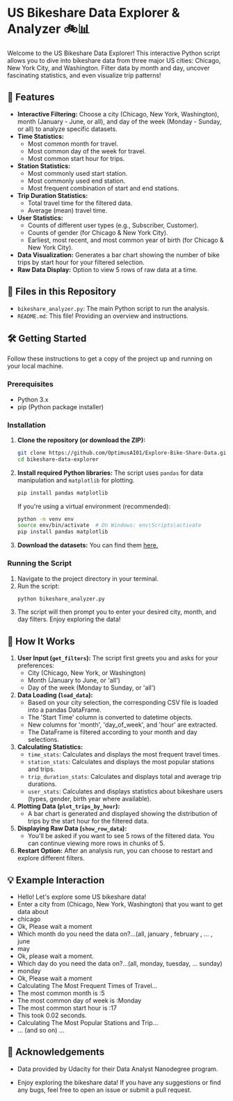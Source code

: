 # US Bikeshare Data Explorer & Analyzer 🚲📊

Welcome to the US Bikeshare Data Explorer! This interactive Python script allows you to dive into bikeshare data from three major US cities: Chicago, New York City, and Washington. Filter data by month and day, uncover fascinating statistics, and even visualize trip patterns!

## 🚀 Features

*   **Interactive Filtering:** Choose a city (Chicago, New York, Washington), month (January - June, or all), and day of the week (Monday - Sunday, or all) to analyze specific datasets.
*   **Time Statistics:**
    *   Most common month for travel.
    *   Most common day of the week for travel.
    *   Most common start hour for trips.
*   **Station Statistics:**
    *   Most commonly used start station.
    *   Most commonly used end station.
    *   Most frequent combination of start and end stations.
*   **Trip Duration Statistics:**
    *   Total travel time for the filtered data.
    *   Average (mean) travel time.
*   **User Statistics:**
    *   Counts of different user types (e.g., Subscriber, Customer).
    *   Counts of gender (for Chicago & New York City).
    *   Earliest, most recent, and most common year of birth (for Chicago & New York City).
*   **Data Visualization:** Generates a bar chart showing the number of bike trips by start hour for your filtered selection.
*   **Raw Data Display:** Option to view 5 rows of raw data at a time.

## 📂 Files in this Repository

*   `bikeshare_analyzer.py`: The main Python script to run the analysis.
*   `README.md`: This file! Providing an overview and instructions.

## 🛠️ Getting Started

Follow these instructions to get a copy of the project up and running on your local machine.

### Prerequisites

*   Python 3.x
*   pip (Python package installer)

### Installation

1.  **Clone the repository (or download the ZIP):**
    ```bash
    git clone https://github.com/OptimusAI01/Explore-Bike-Share-Data.git
    cd bikeshare-data-explorer
    ```
    
2.  **Install required Python libraries:**
    The script uses `pandas` for data manipulation and `matplotlib` for plotting.
    ```bash
    pip install pandas matplotlib
    ```
    If you're using a virtual environment (recommended):
    ```bash
    python -m venv env
    source env/bin/activate  # On Windows: env\Scripts\activate
    pip install pandas matplotlib
    ```
3. **Download the datasets:**
   You can find them [here.](https://drive.google.com/drive/folders/1gO6AhEnageESHc4S6vgg3PugsxQ5ecpl?usp=sharing)
   
### Running the Script

1.  Navigate to the project directory in your terminal.
2.  Run the script:
    ```bash
    python bikeshare_analyzer.py
    ```
3.  The script will then prompt you to enter your desired city, month, and day filters. Enjoy exploring the data!

## 📝 How It Works

1.  **User Input (`get_filters`):** The script first greets you and asks for your preferences:
    *   City (Chicago, New York, or Washington)
    *   Month (January to June, or 'all')
    *   Day of the week (Monday to Sunday, or 'all')
2.  **Data Loading (`load_data`):**
    *   Based on your city selection, the corresponding CSV file is loaded into a pandas DataFrame.
    *   The 'Start Time' column is converted to datetime objects.
    *   New columns for 'month', 'day_of_week', and 'hour' are extracted.
    *   The DataFrame is filtered according to your month and day selections.
3.  **Calculating Statistics:**
    *   `time_stats`: Calculates and displays the most frequent travel times.
    *   `station_stats`: Calculates and displays the most popular stations and trips.
    *   `trip_duration_stats`: Calculates and displays total and average trip durations.
    *   `user_stats`: Calculates and displays statistics about bikeshare users (types, gender, birth year where available).
4.  **Plotting Data (`plot_trips_by_hour`):**
    *   A bar chart is generated and displayed showing the distribution of trips by the start hour for the filtered data.
5.  **Displaying Raw Data (`show_row_data`):**
    *   You'll be asked if you want to see 5 rows of the filtered data. You can continue viewing more rows in chunks of 5.
6.  **Restart Option:** After an analysis run, you can choose to restart and explore different filters.

## 💡 Example Interaction
- Hello! Let's explore some US bikeshare data!
- Enter a city from (Chicago, New York, Washington) that you want to get data about
- chicago
- Ok, Please wait a moment
- Which month do you need the data on?...(all, january , february , ... , june
- may
- Ok, please wait a moment.
- Which day do you need the data on?...(all, monday, tuesday, ... sunday)
- monday
- Ok, Please wait a moment
- Calculating The Most Frequent Times of Travel...
- The most common month is :5
- The most common day of week is :Monday
- The most common start hour is :17
- This took 0.02 seconds.
- Calculating The Most Popular Stations and Trip...
- ... (and so on) ...

## 🙏 Acknowledgements

*   Data provided by Udacity for their Data Analyst Nanodegree program.

*   Enjoy exploring the bikeshare data! If you have any suggestions or find any bugs, feel free to open an issue or submit a pull request.
